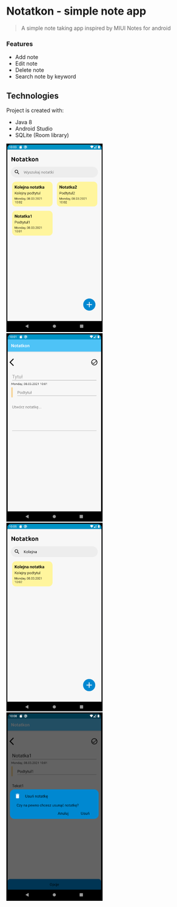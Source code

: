 # Notatkon - simple note app

>A simple note taking app inspired by MIUI Notes for android

### Features

* Add note
* Edit note
* Delete note
* Search note by keyword

## Technologies
Project is created with:
* Java 8
* Android Studio
* SQLite (Room library)

<img src="app/src/main/res/images/2.png" width="254px" height="495px">    <img src="app/src/main/res/images/1.png" width="254px" height="495px">  
<img src="app/src/main/res/images/3.png" width="254px" height="495px">    <img src="app/src/main/res/images/4.png" width="254px" height="495px">  
